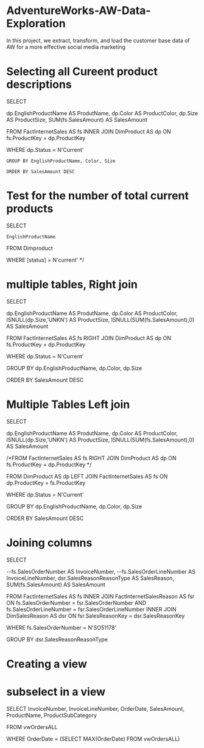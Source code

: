 # AdventureWorks-AW-Data-Exploration
In this project, we extract, transform, and load the customer base data of AW for a more effective social media marketing

# Selecting all Cureent product descriptions

SELECT

dp.EnglishProductName AS ProdutName,
dp.Color AS ProductColor,
dp.Size AS ProductSize,
SUM(fs.SalesAmount) AS SalesAmount



FROM FactInternetSales AS fs 
    INNER JOIN DimProduct AS dp 
    ON fs.ProductKey = dp.ProductKey 

WHERE dp.Status = N'Current'




    GROUP BY EnglishProductName, Color, Size

    ORDER BY SalesAmount DESC



# Test for the number of total current products

SELECT 

    EnglishProductName 
FROM Dimproduct

WHERE [status] = N'current'
*/





# multiple tables, Right join


SELECT

dp.EnglishProductName AS ProdutName,
dp.Color AS ProductColor,
ISNULL(dp.Size,'UNKN') AS ProductSize,
ISNULL(SUM(fs.SalesAmount),0) AS SalesAmount


FROM FactInternetSales AS fs 
    RIGHT JOIN DimProduct AS dp 
    ON fs.ProductKey = dp.ProductKey 

WHERE dp.Status = N'Current'


GROUP BY dp.EnglishProductName, dp.Color, dp.Size

ORDER BY SalesAmount DESC


# Multiple Tables Left join

SELECT

dp.EnglishProductName AS ProdutName,
dp.Color AS ProductColor,
ISNULL(dp.Size,'UNKN') AS ProductSize,
ISNULL(SUM(fs.SalesAmount),0) AS SalesAmount


/*FROM FactInternetSales AS fs 
    RIGHT JOIN DimProduct AS dp 
    ON fs.ProductKey = dp.ProductKey 
*/

FROM DimProduct AS dp 
LEFT JOIN FactInternetSales AS fs 
ON dp.ProductKey = fs.ProductKey

WHERE dp.Status = N'Current'


GROUP BY dp.EnglishProductName, dp.Color, dp.Size

ORDER BY SalesAmount DESC


# Joining columns 

SELECT 

--fs.SalesOrderNumber AS InvoiceNumber,
--fs.SalesOrderLineNumber AS InvoiceLineNumber,
dsr.SalesReasonReasonType AS SalesReason,
SUM(fs.SalesAmount) AS SalesAmount



FROM FactInternetSales AS fs 
    INNER JOIN FactInternetSalesReason AS fsr 
    ON fs.SalesOrderNumber = fsr.SalesOrderNumber AND fs.SalesOrderLineNumber = fsr.SalesOrderLineNumber
    INNER JOIN DimSalesReason AS dsr 
    ON fsr.SalesReasonKey = dsr.SalesReasonKey

WHERE fs.SalesOrderNumber = N'SO51178'


GROUP BY dsr.SalesReasonReasonType

# Creating a view


# subselect in a view

SELECT
    InvoiceNumber,
    InvoiceLineNumber,
    OrderDate,
    SalesAmount,
    ProductName,
    ProductSubCategory


FROM vwOrdersALL

WHERE OrderDate = (SELECT MAX(OrderDate) FROM vwOrdersALL)


